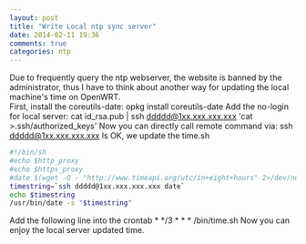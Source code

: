 ```yaml
---
layout: post
title: "Write Local ntp sync server"
date: 2014-02-11 19:36
comments: true
categories: ntp
---
```

Due to frequently query the ntp webserver, the website is banned by the administrator, thus I have to think about another way for updating the local machine's time on OpenWRT.    
First, install the coreutils-date:
	opkg install coreutils-date
Add the no-login for local server:
	cat id_rsa.pub | ssh ddddd@1xx.xxx.xxx.xxx 'cat >.ssh/authorized_keys'
Now you can directly call remote command via:
	ssh ddddd@1xx.xxx.xxx.xxx ls 
OK, we update the time.sh

```sh time.sh
#!/bin/sh
#echo $http_proxy
#echo $https_proxy
#date $(wget -O - "http://www.timeapi.org/utc/in+eight+hours" 2>/dev/null | sed s/[-T:+]/\ /g | awk '{print $2,$3,$4,$5,".",$6}' | tr -d " " )
timestring=`ssh ddddd@1xx.xxx.xxx.xxx date`
echo $timestring
/usr/bin/date -s "$timestring"

```
Add the following line into the crontab
	* */3 * * * /bin/time.sh
Now you can enjoy the local server updated time. 
